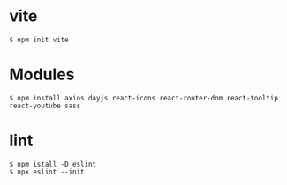 # vite
`$ npm init vite`   

# Modules
`$ npm install axios dayjs react-icons react-router-dom react-tooltip react-youtube sass`

# lint
`$ npm istall -D eslint`   
`$ npx eslint --init`